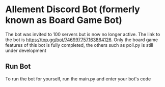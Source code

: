 # Allement Discord Bot (formerly known as Board Game Bot)
The bot was invited to 100 servers but is now no longer active. The link to the bot is https://top.gg/bot/746997757163864126.
Only the board game features of this bot is fully completed, the others such as poll.py is still under development

## Run Bot
To run the bot for yourself, run the main.py and enter your bot's code
